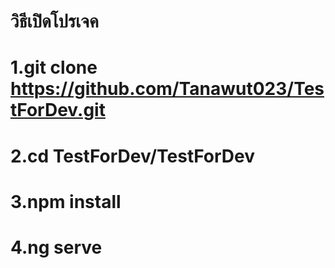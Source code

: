 # วิธีเปิดโปรเจค

# 1.git clone https://github.com/Tanawut023/TestForDev.git
# 2.cd TestForDev/TestForDev
# 3.npm install
# 4.ng serve
